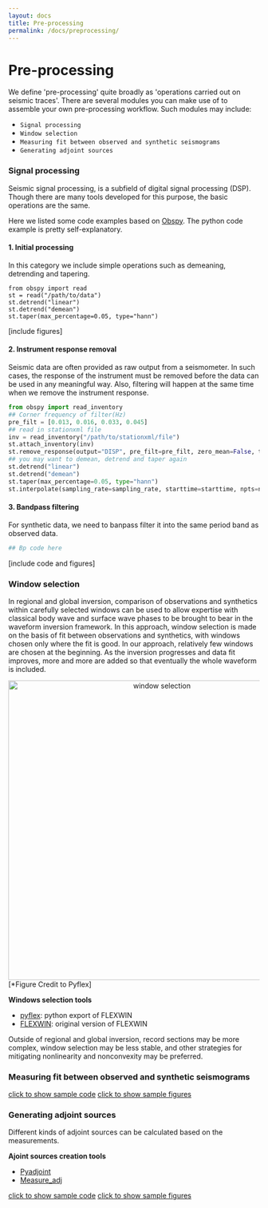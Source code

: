 ```yaml
---
layout: docs
title: Pre-processing
permalink: /docs/preprocessing/
---
```


# Pre-processing

We define 'pre-processing' quite broadly as 'operations carried out on seismic traces'. There are several modules you can make use of to assemble your own pre-processing workflow. Such modules may include:

- `Signal processing`
- `Window selection`
- `Measuring fit between observed and synthetic seismograms`
- `Generating adjoint sources`

### Signal processing

Seismic signal processing, is a subfield of digital signal processing (DSP). Though there are many tools developed for this purpose, the basic operations are the same.

Here we listed some code examples based on [Obspy](https://github.com/obspy/obspy/wiki). The python code example is pretty self-explanatory.

#### 1. Initial processing
In this category we include simple operations such as demeaning, detrending and tapering.

```
from obspy import read
st = read("/path/to/data")
st.detrend("linear")
st.detrend("demean")
st.taper(max_percentage=0.05, type="hann")
```
[include figures]

#### 2. Instrument response removal
Seismic data are often provided as raw output from a seismometer.  In such cases, the response of the instrument must be removed before the data can be used in any meaningful way. Also, filtering will happen at the same time when we remove the instrument response.

```python
from obspy import read_inventory
## Corner frequency of filter(Hz)
pre_filt = [0.013, 0.016, 0.033, 0.045]
## read in stationxml file
inv = read_inventory("/path/to/stationxml/file")
st.attach_inventory(inv)
st.remove_response(output="DISP", pre_filt=pre_filt, zero_mean=False, taper=False)
## you may want to demean, detrend and taper again
st.detrend("linear")
st.detrend("demean")
st.taper(max_percentage=0.05, type="hann")
st.interpolate(sampling_rate=sampling_rate, starttime=starttime, npts=npts)
```

#### 3. Bandpass filtering
For synthetic data, we need to banpass filter it into the same period band as observed data.

```python
## Bp code here
```
[include code and figures]


### Window selection
In regional and global inversion, comparison of observations and synthetics within carefully selected windows can be used to allow expertise with classical body wave and surface wave phases to be brought to bear in the waveform inversion framework.  In this approach, window selection is made on the basis of fit between observations and synthetics, with windows chosen only where the fit is good.  In our approach, relatively few windows are chosen at the beginning.  As the inversion progresses and data fit improves, more and more are added so that eventually the whole waveform is included. 

<center><img src="/SeisStar/img/window_selection_demo.png" alt="window selection" width="600"></center>
[*Figure Credit to Pyflex]

**Windows selection tools**
  * [pyflex](https://github.com/krischer/pyflex): python export of FLEXWIN
  * [FLEXWIN](https://github.com/geodynamics/flexwin): original version of FLEXWIN

Outside of regional and global inversion, record sections may be more complex, window selection may be less stable, and other strategies for mitigating nonlinearity and nonconvexity may be preferred.

### Measuring fit between observed and synthetic seismograms
[click to show sample code]()
[click to show sample figures]()


### Generating adjoint sources
Different kinds of adjoint sources can be calculated based on the measurements.

**Ajoint sources creation tools**
  * [Pyadjoint](https://github.com/krischer/pyadjoint)
  * [Measure_adj](https://github.com/wjlei1990/seismo-MEASURE_ADJ)

[click to show sample code]()
[click to show sample figures]()

